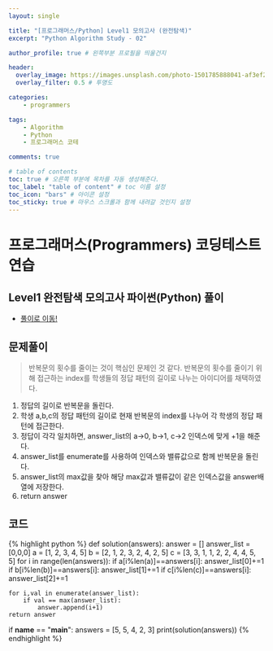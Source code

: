 ```yaml
---
layout: single

title: "[프로그래머스/Python] Level1 모의고사 (완전탐색)"
excerpt: "Python Algorithm Study - 02"

author_profile: true # 왼쪽부분 프로필을 띄울건지

header:
  overlay_image: https://images.unsplash.com/photo-1501785888041-af3ef285b470?ixlib=rb-1.2.1&ixid=eyJhcHBfaWQiOjEyMDd9&auto=format&fit=crop&w=1350&q=80
  overlay_filter: 0.5 # 투명도

categories:
    - programmers

tags: 
    - Algorithm
    - Python
    - 프로그래머스 코테

comments: true

# table of contents
toc: true # 오른쪽 부분에 목차를 자동 생성해준다.
toc_label: "table of content" # toc 이름 설정
toc_icon: "bars" # 아이콘 설정
toc_sticky: true # 마우스 스크롤과 함께 내려갈 것인지 설정
---
```


# 프로그래머스(Programmers) 코딩테스트 연습

## Level1 완전탐색 모의고사 파이썬(Python) 풀이

- [풀이로 이동!](https://programmers.co.kr/learn/courses/30/lessons/42840)

## 문제풀이
> 반복문의 횟수를 줄이는 것이 핵심인 문제인 것 같다. 반복문의 횟수를 줄이기 위해 접근하는 index를 학생들의 정답 패턴의 길이로 나누는 아이디어를 채택하였다.


1. 정답의 길이로 반복문을 돌린다.
2. 학생 a,b,c의 정답 패턴의 길이로 현재 반복문의 index를 나누어 각 학생의 정답 패턴에 접근한다.
3. 정답이 각각 일치하면, answer_list의 a->0, b->1, c->2 인덱스에 맞게 +1을 해준다.
4. answer_list를 enumerate를 사용하여 인덱스와 밸류값으로 함께 반복문을 돌린다.
5. answer_list의 max값을 찾아 해당 max값과 밸류값이 같은 인덱스값을 answer배열에 저장한다.
6. return answer


## 코드
{% highlight python %}
def solution(answers):
    answer = []
    answer_list = [0,0,0]
    a = [1, 2, 3, 4, 5]
    b = [2, 1, 2, 3, 2, 4, 2, 5]
    c = [3, 3, 1, 1, 2, 2, 4, 4, 5, 5]
    for i in range(len(answers)):
        if a[i%len(a)]==answers[i]:
            answer_list[0]+=1
        if b[i%len(b)]==answers[i]:
            answer_list[1]+=1
        if c[i%len(c)]==answers[i]:
            answer_list[2]+=1

    for i,val in enumerate(answer_list):
        if val == max(answer_list):
            answer.append(i+1)
    return answer

if __name__ == "__main__":
    answers = [5, 5, 4, 2, 3]
    print(solution(answers))
{% endhighlight %}